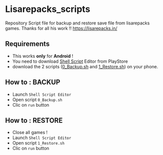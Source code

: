 # Lisarepacks_scripts
Repository Script file for backup and restore save file from lisarepacks games.
Thanks for all his work !! 
https://lisarepacks.in/

## Requirements
- This works __only__ for **Android** ! 
- You need to download [Shell Script](https://play.google.com/store/apps/details?id=com.qamar.editor.shellscript&hl=en_US) Editor from PlayStore
- download the 2 scripts ([0_Backup.sh](https://github.com/kayoo123/lisarepacks_scripts/raw/master/0_Backup.sh) and [1_Restore.sh](https://github.com/kayoo123/lisarepacks_scripts/raw/master/1_Restore.sh)) on your phone.

## How to : BACKUP
- Launch `Shell Script Editor`
- Open script `0_Backup.sh` 
- Clic on `run` button

## How to : RESTORE
- Close all games !
- Launch `Shell Script Editor`
- Open script `1_Restore.sh` 
- Clic on `run` button
